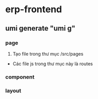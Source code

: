 # erp-frontend

## umi generate  "umi g"
### page
1. Tạo file trong thư mục /src/pages
- Các file js trong thư mục này là routes

### component

### layout